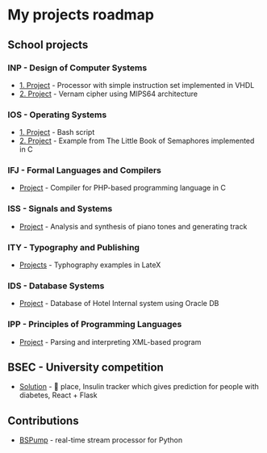 # My projects roadmap

## School projects

### INP - Design of Computer Systems
- [1. Project](https://github.com/lukasvecerka23/inp-proj1) - Processor with simple instruction set implemented in VHDL
- [2. Project](https://github.com/lukasvecerka23/inp-proj2) - Vernam cipher using MIPS64 architecture

### IOS - Operating Systems
- [1. Project](https://github.com/lukasvecerka23/ios-proj1) - Bash script
- [2. Project](https://github.com/lukasvecerka23/ios-proj2) - Example from The Little Book of Semaphores implemented in C

### IFJ - Formal Languages and Compilers
- [Project](https://github.com/lukasvecerka23/ifj-projekt-2022) - Compiler for PHP-based programming language in C

### ISS - Signals and Systems
- [Project](https://github.com/lukasvecerka23/iss-projekt) - Analysis and synthesis of piano tones and generating track

### ITY - Typography and Publishing
- [Projects](https://github.com/lukasvecerka23/ity-hw) - Typhography examples in LateX

### IDS - Database Systems
- [Project](https://github.com/lukasvecerka23/ids-hw) - Database of Hotel Internal system using Oracle DB

### IPP - Principles of Programming Languages
- [Project](https://github.com/lukasvecerka23/ipp-hw) - Parsing and interpreting XML-based program

## BSEC - University competition
- [Solution](https://github.com/JosefKuchar/bsec2023) - :2nd_place_medal: place, Insulin tracker which gives prediction for people with diabetes, React + Flask

## Contributions
- [BSPump](https://github.com/LibertyAces/BitSwanPump) - real-time stream processor for Python
